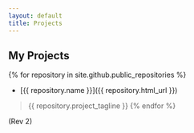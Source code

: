 ```yaml
---
layout: default
title: Projects
---
```


## My Projects

{% for repository in site.github.public_repositories %}
  * [{{ repository.name }}]({{ repository.html_url }})
  > {{ repository.project_tagline }}
{% endfor %}

(Rev 2)
